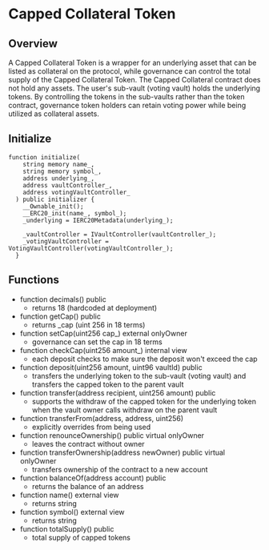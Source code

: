 # Capped Collateral Token
## Overview
A Capped Collateral Token is a wrapper for an underlying asset that can be listed as collateral on the protocol, while governance can control the total supply of the Capped Collateral Token. The Capped Collateral contract does not hold any assets. The user's sub-vault (voting vault) holds the underlying tokens. By controlling the tokens in the sub-vaults rather than the token contract, governance token holders can retain voting power while being utilized as collateral assets.

## Initialize
```
function initialize(
    string memory name_,
    string memory symbol_,
    address underlying_,
    address vaultController_,
    address votingVaultController_
  ) public initializer {
    __Ownable_init();
    __ERC20_init(name_, symbol_);
    _underlying = IERC20Metadata(underlying_);

    _vaultController = IVaultController(vaultController_);
    _votingVaultController = VotingVaultController(votingVaultController_);
  }
```

## Functions
* function decimals() public
    * returns 18 (hardcoded at deployment)
* function getCap() public
    * returns _cap (uint 256 in 18 terms)
* function setCap(uint256 cap_) external onlyOwner
    * governance can set the cap in 18 terms
* function checkCap(uint256 amount_) internal view
    * each deposit checks to make sure the deposit won't exceed the cap
* function deposit(uint256 amount, uint96 vaultId) public
    * transfers the underlying token to the sub-vault (voting vault) and transfers the capped token to the parent vault
* function transfer(address recipient, uint256 amount) public
    * supports the withdraw of the capped token for the underlying token when the vault owner calls withdraw on the parent vault
* function transferFrom(address, address, uint256)
    * explicitly overrides from being used
* function renounceOwnership() public virtual onlyOwner
    * leaves the contract without owner
* function transferOwnership(address newOwner) public virtual onlyOwner
    * transfers ownership of the contract to a new account
* function balanceOf(address account) public
    * returns the balance of an address
* function name() external view
    * returns string
* function symbol() external view
    * returns string
* function totalSupply() public
    * total supply of capped tokens 
